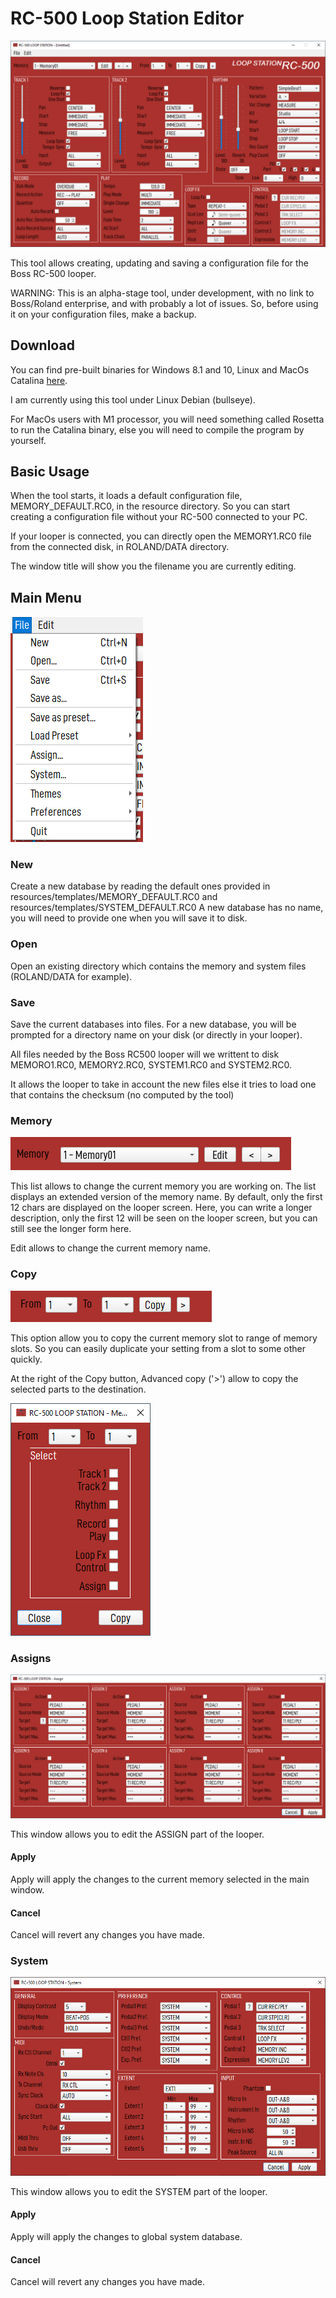 # RC-500 Loop Station Editor

![Main Screen](./images/screenshot.png)

This tool allows creating, updating and saving a configuration file for
the Boss RC-500 looper.

WARNING: This is an alpha-stage tool, under development, with no link
to Boss/Roland enterprise, and with probably a lot of issues. So, before
using it on your configuration files, make a backup.

## Download

You can find pre-built binaries for Windows 8.1 and 10, Linux and
MacOs Catalina [here](http://simplecpp.free.fr/boss-rc500/downloads/).

I am currently using this tool under Linux Debian (bullseye).

For MacOs users with M1 processor, you will need something called Rosetta to run the 
Catalina binary, else you will need to compile the program by yourself.

## Basic Usage

When the tool starts, it loads a default configuration file, 
MEMORY_DEFAULT.RC0, in the resource directory.
So you can start creating a configuration file without your RC-500 
connected to your PC.

If your looper is connected, you can directly open the MEMORY1.RC0 file
from the connected disk, in ROLAND/DATA directory.

The window title will show you the filename you are currently editing.

## Main Menu

![Main Menu](./images/menu.png)

### New

Create a new database by reading the default ones provided in
resources/templates/MEMORY_DEFAULT.RC0 and resources/templates/SYSTEM_DEFAULT.RC0
A new database has no name, you will need to provide one when you
will save it to disk.

### Open

Open an existing directory which contains the memory and system
files (ROLAND/DATA for example).

### Save

Save the current databases into files.
For a new database, you will be prompted for a directory name on your
disk (or directly in your looper).

All files needed by the Boss RC500 looper will we writtent to disk
MEMORO1.RC0, MEMORY2.RC0, SYSTEM1.RC0 and  SYSTEM2.RC0.

It allows the looper to take in account the new files else it tries
to load one that contains the checksum (no computed by the tool)

### Memory

![Memory](./images/memory.png)

This list allows to change the current memory you are working on.
The list displays an extended version of the memory name. By default, only
the first 12 chars are displayed on the looper screen. Here, you can
write a longer description, only the first 12 will be seen on the looper
screen, but you can still see the longer form here.

Edit allows to change the current memory name.

### Copy

![Copy](./images/copy.png)

This option allow you to copy the current memory slot to range of memory  slots.
So you can easily duplicate your setting from a slot to some other quickly.

At the right of the Copy button, Advanced copy ('>') allow to copy the
selected parts to the destination.

![Advanced Copy](./images/copy_advanced.png)

### Assigns

![Assign](./images/assign.png)

This window allows you to edit the ASSIGN part of the looper.

#### Apply

Apply will apply the changes to the current memory selected in the main window.

#### Cancel

Cancel will revert any changes you have made.

### System

![System](./images/system.png)

This window allows you to edit the SYSTEM part of the looper.

#### Apply 

Apply will apply the changes to global system database.

#### Cancel

Cancel will revert any changes you have made.
